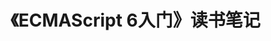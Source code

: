 # 《ECMAScript 6入门》读书笔记













































































